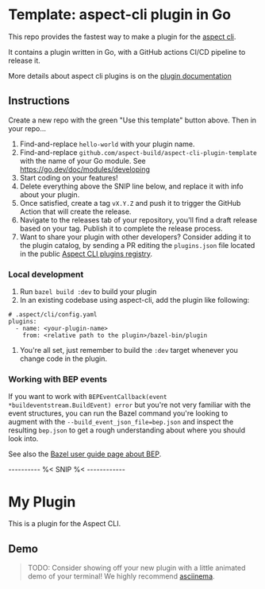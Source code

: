 # Template: aspect-cli plugin in Go

This repo provides the fastest way to make a plugin for the [aspect cli](https://aspect.build/cli).

It contains a plugin written in Go, with a GitHub actions CI/CD pipeline to release it.

More details about aspect cli plugins is on the [plugin documentation](https://docs.aspect.build/aspect-build/aspect-cli/5.0.3/docs/help/topics/plugins.html)

## Instructions

Create a new repo with the green "Use this template" button above.
Then in your repo...

1. Find-and-replace `hello-world` with your plugin name.
1. Find-and-replace `github.com/aspect-build/aspect-cli-plugin-template` with the name of your Go module. See <https://go.dev/doc/modules/developing>
1. Start coding on your features!
1. Delete everything above the SNIP line below, and replace it with info about your plugin.
1. Once satisfied, create a tag `vX.Y.Z` and push it to trigger the GitHub Action that will create the release.
1. Navigate to the releases tab of your repository, you'll find a draft release based on your tag. Publish it to complete the release process.
1. Want to share your plugin with other developers? Consider adding it to the plugin catalog, by sending a PR editing the `plugins.json` file located in the public [Aspect CLI plugins registry](https://github.com/aspect-build/aspect-cli/tree/main/docs/plugins).

### Local development

1. Run `bazel build :dev` to build your plugin
1. In an existing codebase using aspect-cli, add the plugin like following:

```
# .aspect/cli/config.yaml
plugins:
  - name: <your-plugin-name>
    from: <relative path to the plugin>/bazel-bin/plugin
```

1. You're all set, just remember to build the `:dev` target whenever you change code in the plugin.

### Working with BEP events 

If you want to work with `BEPEventCallback(event *buildeventstream.BuildEvent) error` but you're not very familiar with the event structures, 
you can run the Bazel command you're looking to augment with the `--build_event_json_file=bep.json` and inspect the resulting `bep.json` to 
get a rough understanding about where you should look into.

See also the [Bazel user guide page about BEP](https://bazel.build/remote/bep).

---------- %<  SNIP %< ------------

# My Plugin

This is a plugin for the Aspect CLI.

## Demo

> TODO: Consider showing off your new plugin with a little animated demo of your terminal! We highly recommend [asciinema](https://asciinema.org).
